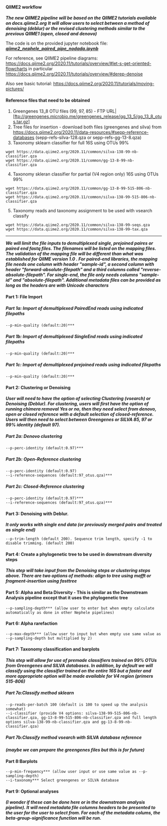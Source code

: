 #### QIIME2 workflow

***The new QIIME2 pipeline will be based on the QIIME2 tutorials available on docs.qiime2.org***
***It will allow users to select between a method of denoising (deblur) or the revised clustering methods similar to the previous QIIME1 (open, closed and denovo)***

The code is on the provided jupyter notebook file: ***[qiime2_nephele_paired_pipe_nodada.ipynb](https://github.niaid.nih.gov/quinonesm/nephele2/blob/next_release/pipelines/QIIME2_16S/qiime2_nephele_paired_pipe_nodada.ipynb)*** 

For reference, see QIIME2 pipeline diagrams: https://docs.qiime2.org/2020.11/tutorials/overview/#let-s-get-oriented-flowcharts 
in particular https://docs.qiime2.org/2020.11/tutorials/overview/#derep-denoise

Also see basic tutorial: https://docs.qiime2.org/2020.11/tutorials/moving-pictures/ 

#### Reference files that need to be obtained
1. Greengenes 13_8 OTU files (99, 97, 85) - FTP URL|[ftp://greengenes.microbio.me/greengenes_release/gg_13_5/gg_13_8_otus.tar.gz]
2. Tree files for insertion - download both files (greengenes and silva) from https://docs.qiime2.org/2020.11/data-resources/#sepp-reference-databases (sepp-refs-silva-128.qza or sepp-refs-gg-13-8.qza)
3. Taxonomy sklearn classifier for full 16S using OTUs 99%
```
wget https://data.qiime2.org/2020.11/common/silva-138-99-nb-classifier.qza
wget https://data.qiime2.org/2020.11/common/gg-13-8-99-nb-classifier.qza
```
4. Taxonomy skleran classifier for partial (V4 region only) 16S using OTUs 99%
```
wget https://data.qiime2.org/2020.11/common/gg-13-8-99-515-806-nb-classifier.qza
wget https://data.qiime2.org/2020.11/common/silva-138-99-515-806-nb-classifier.qza
```
5. Taxonomy reads and taxonomy assignment to be used with vsearch classify
``` 
wget https://data.qiime2.org/2020.11/common/silva-138-99-seqs.qza
wget https://data.qiime2.org/2020.11/common/silva-138-99-tax.qza
```
___________
***We will limit the file inputs to demultiplexed single, prejoined paires or paired end fastq files.  The filenames will be listed on the mapping files.  The validation of the mapping file will be different than what was established for QIIME version 1.0 .  For paired-end libraries, the mapping file needs one column with header "sample-id", a second column with header "forward-absolute-filepath" and a third columns called "reverse-absolute-filepath".  For single-end, the file only needs columns "sample-id" and "absolute-filepath".  Additional metadata files can be provided as long as the headers are with Unicode characters***

#### Part 1: File Import
##### Part 1a: Import of demultiplexed PairedEnd reads using indicated filepaths
```
--p-min-quality (default:20)***
```

##### Part 1b: Import of demultiplexed SingleEnd reads using indicated filepaths 
```
--p-min-quality (default:20)***
```
##### Part 1c: Import of demultiplexed prejoined reads using indicated filepaths
```
--p-min-quality (default:20)***
```
#### Part 2: Clustering or Denoising
***User will need to have the option of selecting Clustering (vsearch) or Denoising (Deblur). For clustering, users will first have the option of running chimera removal *Yes or no*, then they need select from  denovo, open or closed reference with a default selection of closed-reference.  Users will then need to select between Greengenes or SILVA 85, 97 or 99% identity (default 97).***

##### Part 2a: Denovo clustering
```
--p-perc-identity (default:0.97)***
```
##### Part 2b: Open-Reference clustering
```
--p-perc-identity (default:0.97)
--i-reference-sequences (default:97_otus.qza)***
```
##### Part 2c: Closed-Reference clustering
```
--p-perc-identity (default:0.97)***
--i-reference-sequences (default:97_otus.qza)***
```
#### Part 3: Denoising with Deblur.  
***It only works with single end data (or previously merged pairs and treated as single end)***
```
--p-trim-length (default 200). Sequence trim length, specify -1 to disable trimming. (default 200)
```
#### Part 4: Create a phylogenetic tree to be used in downstream diversity steps
***This step will take input from the Denoising steps or clustering steps above.  There are two options of methods: align to tree using mafft or fragment-insertion using fasttree***

#### Part 5: Alpha and Beta Diversity - This is similar as the Downstream Analysis pipeline except that it uses the phylogenetic tree
```
--p-sampling-depth*** (allow user to enter but when empty calculate automatically as done in other Nephele pipelines)
```
#### Part 6: Alpha rarefaction
```
--p-max-depth*** (allow user to input but when empty use same value as --p-sampling-depth but multiplied by 2)
```
#### Part 7: Taxonomy classification and barplots
***This step will allow for use of premade classifiers trained on 99% OTUs from Greengenes and SILVA databases.  In addition, by default we will classify using the classifier trained on the entire 16S but a faster and more appropriate option will be made available for V4 region (primers 515-806)***

##### Part 7a:Classify method sklearn
```
--p-reads-per-batch 100 (default is 100 to speed up the analysis somewhat)
--i-classifier (provide V4 options: silva-138-99-515-806-nb-classifier.qza, gg-13-8-99-515-806-nb-classifier.qza and full length options silva-138-99-nb-classifier.qza and gg-13-8-99-nb-classifier.qza)
```
##### Part 7b:Classify method vsearch with SILVA database reference
***(maybe we can prepare the greengenes files but this is for future)***

#### Part 8:Barplots
```
--p-min-frequency*** (allow user input or use same value as --p-sampling-depth)
--i-taxonomy*** Select greengenes or SILVA database
```
#### Part 9: Optional analyses 
***(I wonder if these can be done here or in the downstream analysis pipeline).  It will need metadata file columns headers to be presented to the user for the user to select from.  For each of the metadata colums, the beta-group-significance function will be run.***
